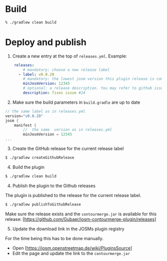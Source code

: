 # Build

```bash
% ./gradlew clean build
```

# Deploy and publish

1. Create a new entry at the top of `releases.yml`. Example:

```yml
    releases:
        # mandatory: choose a new release label
      - label: v0.0.20
        # mandatory: the lowest josm version this plugin release is compatible with
        minJosmVersion: 12345
        # optional: a release description. You may refer to github issues.
        description: fixes issue #14
```


2. Make sure the build parameters in `build.gradle` are up to date

```gradle
// the same label as in releases.yml
version="v0.0.20"
josm {
    manifest {
        //  the same  version as in releases.yml
        minJosmVersion = 12345
...
```

3. Create the GitHub release for the current release label
```bash
$ ./gradlew createGithubRelease
```

4. Build the plugin
```bash
$ ./gradlew clean build
```

4. Publish the plugin to the Github releases

The plugin is published to the release for the current release label.

```bash
$ ./gradlew publishToGithubRelease
```
Make sure the release exists and the `contourmerge.jar` is available for this 
release: [https://github.com/Gubaer/josm-contourmerge-plugin/releases]

5. Update the download link in the JOSMs plugin registry

For the time being this has to be done manually. 

* Open [https://josm.openstreetmap.de/wiki/PluginsSource]
* Edit the page and update the link to the `contourmerge.jar`

